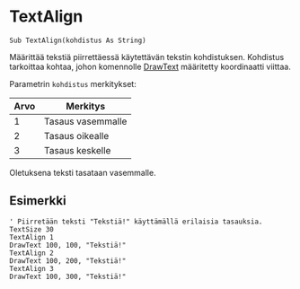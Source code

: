 <!--graphics-->
TextAlign
=========

```eppabasic
Sub TextAlign(kohdistus As String)
```

Määrittää tekstiä piirrettäessä käytettävän tekstin kohdistuksen.
Kohdistus tarkoittaa kohtaa, johon komennolle
[DrawText](manual:drawtext) määritetty koordinaatti viittaa.

Parametrin `kohdistus` merkitykset:

Arvo|Merkitys
----|--------
1|Tasaus vasemmalle
2|Tasaus oikealle
3|Tasaus keskelle

Oletuksena teksti tasataan vasemmalle.

Esimerkki
----------
```eppabasic
' Piirretään teksti "Tekstiä!" käyttämällä erilaisia tasauksia.
TextSize 30
TextAlign 1
DrawText 100, 100, "Tekstiä!"
TextAlign 2
DrawText 100, 200, "Tekstiä!"
TextAlign 3
DrawText 100, 300, "Tekstiä!"
```
